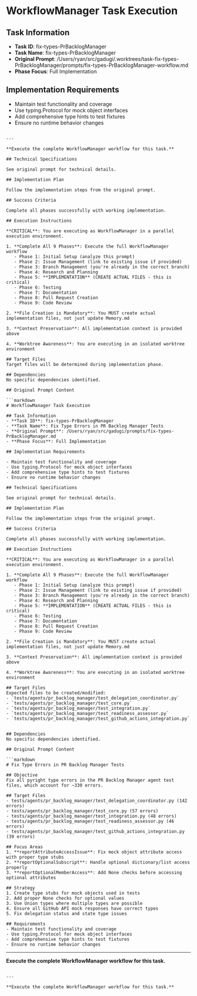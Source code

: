 # WorkflowManager Task Execution

## Task Information
- **Task ID**: fix-types-PrBacklogManager
- **Task Name**: fix-types-PrBacklogManager
- **Original Prompt**: /Users/ryan/src/gadugi/.worktrees/task-fix-types-PrBacklogManager/prompts/fix-types-PrBacklogManager-workflow.md
- **Phase Focus**: Full Implementation

## Implementation Requirements

- Maintain test functionality and coverage
- Use typing.Protocol for mock object interfaces
- Add comprehensive type hints to test fixtures
- Ensure no runtime behavior changes
```

---

**Execute the complete WorkflowManager workflow for this task.**

## Technical Specifications

See original prompt for technical details.

## Implementation Plan

Follow the implementation steps from the original prompt.

## Success Criteria

Complete all phases successfully with working implementation.

## Execution Instructions

**CRITICAL**: You are executing as WorkflowManager in a parallel execution environment.

1. **Complete All 9 Phases**: Execute the full WorkflowManager workflow
   - Phase 1: Initial Setup (analyze this prompt)
   - Phase 2: Issue Management (link to existing issue if provided)
   - Phase 3: Branch Management (you're already in the correct branch)
   - Phase 4: Research and Planning
   - Phase 5: **IMPLEMENTATION** (CREATE ACTUAL FILES - this is critical)
   - Phase 6: Testing
   - Phase 7: Documentation
   - Phase 8: Pull Request Creation
   - Phase 9: Code Review

2. **File Creation is Mandatory**: You MUST create actual implementation files, not just update Memory.md

3. **Context Preservation**: All implementation context is provided above

4. **Worktree Awareness**: You are executing in an isolated worktree environment

## Target Files
Target files will be determined during implementation phase.

## Dependencies
No specific dependencies identified.

## Original Prompt Content

```markdown
# WorkflowManager Task Execution

## Task Information
- **Task ID**: fix-types-PrBacklogManager
- **Task Name**: Fix Type Errors in PR Backlog Manager Tests
- **Original Prompt**: /Users/ryan/src/gadugi/prompts/fix-types-PrBacklogManager.md
- **Phase Focus**: Full Implementation

## Implementation Requirements

- Maintain test functionality and coverage
- Use typing.Protocol for mock object interfaces
- Add comprehensive type hints to test fixtures
- Ensure no runtime behavior changes

## Technical Specifications

See original prompt for technical details.

## Implementation Plan

Follow the implementation steps from the original prompt.

## Success Criteria

Complete all phases successfully with working implementation.

## Execution Instructions

**CRITICAL**: You are executing as WorkflowManager in a parallel execution environment.

1. **Complete All 9 Phases**: Execute the full WorkflowManager workflow
   - Phase 1: Initial Setup (analyze this prompt)
   - Phase 2: Issue Management (link to existing issue if provided)
   - Phase 3: Branch Management (you're already in the correct branch)
   - Phase 4: Research and Planning
   - Phase 5: **IMPLEMENTATION** (CREATE ACTUAL FILES - this is critical)
   - Phase 6: Testing
   - Phase 7: Documentation
   - Phase 8: Pull Request Creation
   - Phase 9: Code Review

2. **File Creation is Mandatory**: You MUST create actual implementation files, not just update Memory.md

3. **Context Preservation**: All implementation context is provided above

4. **Worktree Awareness**: You are executing in an isolated worktree environment

## Target Files
Expected files to be created/modified:
- `tests/agents/pr_backlog_manager/test_delegation_coordinator.py`
- `tests/agents/pr_backlog_manager/test_core.py`
- `tests/agents/pr_backlog_manager/test_integration.py`
- `tests/agents/pr_backlog_manager/test_readiness_assessor.py`
- `tests/agents/pr_backlog_manager/test_github_actions_integration.py`


## Dependencies
No specific dependencies identified.

## Original Prompt Content

```markdown
# Fix Type Errors in PR Backlog Manager Tests

## Objective
Fix all pyright type errors in the PR Backlog Manager agent test files, which account for ~330 errors.

## Target Files
- tests/agents/pr_backlog_manager/test_delegation_coordinator.py (142 errors)
- tests/agents/pr_backlog_manager/test_core.py (57 errors)
- tests/agents/pr_backlog_manager/test_integration.py (48 errors)
- tests/agents/pr_backlog_manager/test_readiness_assessor.py (46 errors)
- tests/agents/pr_backlog_manager/test_github_actions_integration.py (39 errors)

## Focus Areas
1. **reportAttributeAccessIssue**: Fix mock object attribute access with proper type stubs
2. **reportOptionalSubscript**: Handle optional dictionary/list access properly
3. **reportOptionalMemberAccess**: Add None checks before accessing optional attributes

## Strategy
1. Create type stubs for mock objects used in tests
2. Add proper None checks for optional values
3. Use Union types where multiple types are possible
4. Ensure all GitHub API mock responses have correct types
5. Fix delegation status and state type issues

## Requirements
- Maintain test functionality and coverage
- Use typing.Protocol for mock object interfaces
- Add comprehensive type hints to test fixtures
- Ensure no runtime behavior changes
```

---

**Execute the complete WorkflowManager workflow for this task.**

```

---

**Execute the complete WorkflowManager workflow for this task.**
